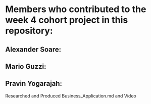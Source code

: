  
# Members who contributed to the week 4 cohort project in this repository:

## Alexander Soare:

## Mario Guzzi:

## Pravin Yogarajah:
Researched and Produced Business_Application.md and Video

